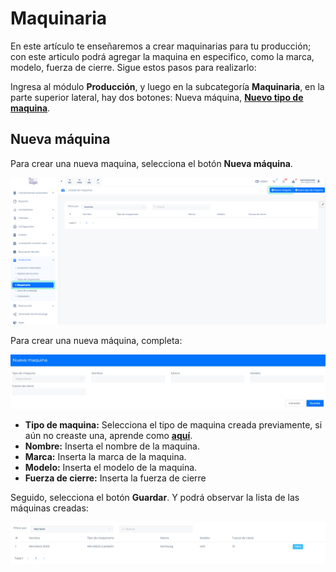 # Maquinaria

En este artículo te enseñaremos a crear maquinarias para tu producción; con este articulo podrá agregar la maquina en especifico, como la marca, modelo, fuerza de cierre. Sigue estos pasos para realizarlo:

Ingresa al módulo **Producción**, y luego en la subcategoría **Maquinaria**, en la parte superior lateral, hay dos botones: Nueva máquina, **[Nuevo tipo de maquina](https://fastura.github.io/documentacion/produccion/Tipo-de-maquinaria)**.

## Nueva máquina

Para crear una nueva maquina, selecciona el botón **Nueva máquina**.

![Alt text](img/maquinaria11.jpg)

Para crear una nueva máquina, completa:

![Alt text](img/maquinaria2.jpg)

- **Tipo de maquina:** Selecciona el tipo de maquina creada previamente, si aún no creaste una, aprende como **[aquí](https://fastura.github.io/documentacion/produccion/Tipo-de-maquinaria)**.
- **Nombre:**  Inserta el nombre de la maquina.
- **Marca:** Inserta la marca de la maquina.
- **Modelo:** Inserta el modelo de la maquina.
- **Fuerza de cierre:** Inserta la fuerza de cierre

Seguido, selecciona el botón **Guardar**.  Y podrá observar la lista de las máquinas creadas:

![Alt text](img/maquinaria3.jpg)
